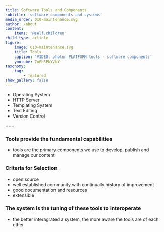 ```yaml
---
title: Software Tools and Components
subtitle: 'software components and systems'
media_order: 010-maintenance.svg
author: /about
content:
    items: '@self.children'
child_type: article
figure:
    image: 010-maintenance.svg
    title: Tools
    caption: 'VIDEO: photon PLATFORM tools - software components'
    youtube: 7nFhSPkYVbY
taxonomy:
    tag:
        - featured
show_gallery: false
---
```


- Operating System
- HTTP Server
- Templating System
- Text Editing
- Version Control

===
### Tools provide the fundamental capabilities
- tools are the primary components we use to develop, publish and manage our content

### Criteria for Selection
- open source
- well established community with continually history of improvement
- good documentation and resources
- extensible

### The system is the tuning of these tools to interoperate
- the better interagrated a system, the more aware the tools are of each other
